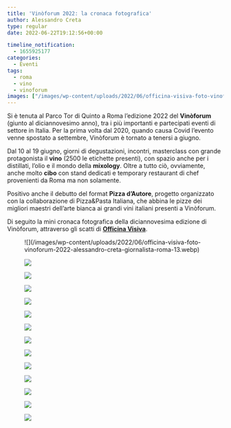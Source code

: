 ```yaml
---
title: 'Vinòforum 2022: la cronaca fotografica'
author: Alessandro Creta
type: regular
date: 2022-06-22T19:12:56+00:00

timeline_notification:
  - 1655925177
categories:
  - Eventi
tags:
  - roma
  - vino
  - vinoforum
images: ["/images/wp-content/uploads/2022/06/officina-visiva-foto-vinoforum-2022-alessandro-creta-giornalista-roma-29-1.webp"]
---
```

Si è tenuta al Parco Tor di Quinto a Roma l&#8217;edizione 2022 del **Vinòforum** (giunto al diciannovesimo anno), tra i più importanti e partecipati eventi di settore in Italia. Per la prima volta dal 2020, quando causa Covid l&#8217;evento venne spostato a settembre, Vinòforum è tornato a tenersi a giugno. 

Dal 10 al 19 giugno, giorni di degustazioni, incontri, masterclass con grande protagonista il **vino** (2500 le etichette presenti), con spazio anche per i distillati, l&#8217;olio e il mondo della **mixology**. Oltre a tutto ciò, ovviamente, anche molto **cibo** con stand dedicati e temporary restaurant di chef provenienti da Roma ma non solamente. 

Positivo anche il debutto del format&nbsp;**Pizza d’Autore**, progetto organizzato con la collaborazione di Pizza&Pasta Italiana, che abbina le pizze dei migliori maestri dell’arte bianca ai grandi vini italiani presenti a Vinòforum.

Di seguito la mini cronaca fotografica della diciannovesima edizione di Vinòforum, attraverso gli scatti di <a rel="noreferrer noopener" href="https://www.officinavisiva.it/" target="_blank"><strong>Officina Visiva</strong></a>. 

<figure class="wp-block-gallery has-nested-images columns-default is-cropped wp-block-gallery-16 is-layout-flex wp-block-gallery-is-layout-flex"> 
![](/images/wp-content/uploads/2022/06/officina-visiva-foto-vinoforum-2022-alessandro-creta-giornalista-roma-13.webp)
 
![](/images/wp-content/uploads/2022/06/officina-visiva-foto-vinoforum-2022-alessandro-creta-giornalista-roma-1.webp)
 
![](/images/wp-content/uploads/2022/06/officina-visiva-foto-vinoforum-2022-alessandro-creta-giornalista-roma-39.webp)
 
![](/images/wp-content/uploads/2022/06/officina-visiva-foto-vinoforum-2022-alessandro-creta-giornalista-roma-29.webp)
 
![](/images/wp-content/uploads/2022/06/officina-visiva-foto-vinoforum-2022-alessandro-creta-giornalista-roma-51.webp)
 
![](/images/wp-content/uploads/2022/06/officina-visiva-foto-vinoforum-2022-alessandro-creta-giornalista-roma-20.webp)
 
![](/images/wp-content/uploads/2022/06/officina-visiva-foto-vinoforum-2022-alessandro-creta-giornalista-roma-18.webp)
 
![](/images/wp-content/uploads/2022/06/officina-visiva-foto-vinoforum-2022-alessandro-creta-giornalista-roma-7.webp)
 
![](/images/wp-content/uploads/2022/06/officina-visiva-foto-vinoforum-2022-alessandro-creta-giornalista-roma-10.webp)
 
![](/images/wp-content/uploads/2022/06/officina-visiva-foto-vinoforum-2022-alessandro-creta-giornalista-roma-32.webp)
 
![](/images/wp-content/uploads/2022/06/officina-visiva-foto-vinoforum-2022-alessandro-creta-giornalista-roma-43.webp)
 
![](/images/wp-content/uploads/2022/06/officina-visiva-foto-vinoforum-2022-alessandro-creta-giornalista-roma-44.webp)
 
![](/images/wp-content/uploads/2022/06/officina-visiva-foto-vinoforum-2022-alessandro-creta-giornalista-roma-2.webp)
 
![](/images/wp-content/uploads/2022/06/officina-visiva-foto-vinoforum-2022-alessandro-creta-giornalista-roma-45.webp)
 </figure>